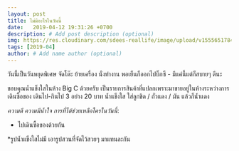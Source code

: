 ```yaml
---
layout: post
title: ไม่มีอะไรในวันนี้
date:   2019-04-12 19:31:26 +0700
description: # Add post description (optional)
img: https://res.cloudinary.com/sdees-reallife/image/upload/v1555651784/IMG_7655.jpg # Add image post (optional)
tags: [2019-04]
author: # Add name author (optional)
---
```

วันนี้เป็นวันหยุดพิเศษ จัดโต๊ะ ย้ายเครื่อง นั่งทำงาน พอเย็นก็ออกไปบิ๊กซี - มีแค่นี้แต่ก็สบายๆ ดีนะ

ขอบคุณน้ำแข็งใสในห้าง Big C ด้วยครับ เป็นรายการสินค้าที่แปลกเพราะมาขายอยู่ในห้างระหว่างการเดินซื้อของ เดินไป-กินไป 3 อย่าง 20 บาท น้ำแข็งใส ใส่ลูกชิด / ถั่วแดง / มัน แล้วก็น้ำแดง <i class="fa fa-child" style="color:plum"></i>

*ความดี ความมีน้ำใจ การที่ได้ช่วยเหลือใครในวันนี้*:
- ไปเดินซื้อของด้วยกัน

*รูปน้ำแข็งใสไม่มี เอารูปสวนที่จัดไว้สวยๆ มาแทนละกัน
